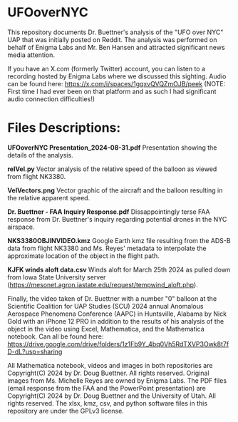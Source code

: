 # UFOoverNYC

This repository documents Dr. Buettner's analysis of the "UFO over NYC" UAP that was initially posted on Reddit.
The analysis was performed on behalf of Enigma Labs and Mr. Ben Hansen and attracted significant news media attention.

If you have an X.com (formerly Twitter) account, you can listen to a recording hosted by Enigma Labs where we discussed this sighting.
Audio can be found here: https://x.com/i/spaces/1gqxvQVQZmOJB/peek
(NOTE: First time I had ever been on that platform and as such I had significant audio connection difficulties!)

# Files Descriptions:
**UFOoverNYC Presentation_2024-08-31.pdf** Presentation showing the details of the analysis.

**relVel.py** Vector analysis of the relative speed of the balloon as viewed from flight NK3380.

**VelVectors.png** Vector graphic of the aircraft and the balloon resulting in the relative apparent speed.

**Dr. Buettner - FAA Inquiry Response.pdf** Dissappointingly terse FAA response from Dr. Buettner's inquiry regarding potential drones in the NYC airspace.

**NKS3380OBJINVIDEO.kmz** Google Earth kmz file resulting from the ADS-B data from flight NK3380 and Ms. Reyes' metadata to interpolate the approximate location of the object in the flight path.

**KJFK winds aloft data.csv** Winds aloft for March 25th 2024 as pulled down from Iowa State University server (https://mesonet.agron.iastate.edu/request/tempwind_aloft.php).

Finally, the video taken of Dr. Buettner with a number "0" balloon at the Scientific Coalition for UAP Studies (SCU) 2024 annual Anomalous Aerospace Phenomena Conference (AAPC) in Huntsville, Alabama by Nick Gold with an iPhone 12 PRO in addition to the results of his analysis of the object in the video using Excel, Mathematica, and the Mathematica notebook. 
Can all be found here: https://drive.google.com/drive/folders/1z1Fb9Y_4bq0Vh5RdTXVP3Owk8t7fD-dL?usp=sharing

All Mathematica notebook, videos and images in both repositories are Copyright(C) 2024 by Dr. Doug Buettner. All rights reserved.
Original images from Ms. Michelle Reyes are owned by Enigma Labs.
The PDF files (email response from the FAA and the PowerPoint presentation) are Copyright(C) 2024 by Dr. Doug Buettner and the University of Utah. All rights reserved.
The xlsx, kmz, csv, and python software files in this repository are under the GPLv3 license.

